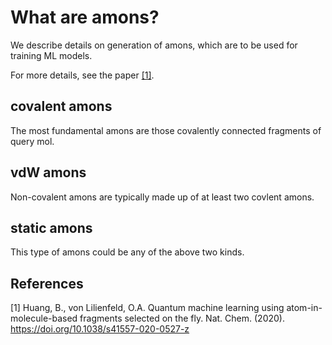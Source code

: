 
# What are amons?


We describe details on generation of amons, which are to be used for training ML models.

For more details, see the paper [[1]](#1).

## covalent amons


The most fundamental amons are those covalently connected fragments of query mol.

## vdW amons


Non-covalent amons are typically made up of at least two covlent amons.

## static amons

This type of amons could be any of the above two kinds.



## References
<a id="1">[1]</a> Huang, B., von Lilienfeld, O.A. Quantum machine learning using atom-in-molecule-based fragments selected on the fly. Nat. Chem. (2020). https://doi.org/10.1038/s41557-020-0527-z


